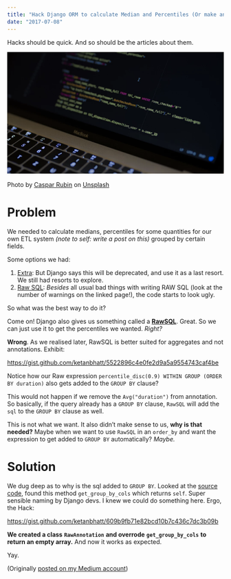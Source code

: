 ```yaml
---
title: "Hack Django ORM to calculate Median and Percentiles (Or make annotations great again!)"
date: "2017-07-08"
---
```


Hacks should be quick. And so should be the articles about them.

![](images/d5ad9-1bup8yqwia_rbd22wjkvt-q.png)

Photo by [Caspar Rubin](https://unsplash.com/photos/fPkvU7RDmCo?utm_source=unsplash&utm_medium=referral&utm_content=creditCopyText) on [Unsplash](https://unsplash.com/)

# Problem

We needed to calculate medians, percentiles for some quantities for our own ETL system _(note to self: write a post on this)_ grouped by certain fields.

Some options we had:

1. [Extra](https://docs.djangoproject.com/en/1.11/ref/models/querysets/#extra): But Django says this will be deprecated, and use it as a last resort. We still had resorts to explore.
2. [Raw SQL](https://docs.djangoproject.com/en/1.11/topics/db/sql/): _Besides_ all usual bad things with writing RAW SQL (look at the number of warnings on the linked page!), the code starts to look ugly.

So what was the best way to do it?

Come on! Django also gives us something called a **[RawSQL](https://docs.djangoproject.com/en/1.11/ref/models/expressions/#raw-sql-expressions)**. Great. So we can just use it to get the percentiles we wanted. _Right?_

**Wrong**. As we realised later, RawSQL is better suited for aggregates and not annotations. Exhibit:

https://gist.github.com/ketanbhatt/5522896c4e0fe2d9a5a9554743caf4be

Notice how our Raw expression `percentile_disc(0.9) WITHIN GROUP (ORDER BY duration)` also gets added to the `GROUP BY` clause?

This would not happen if we remove the `Avg("duration")` from annotation. So basically, if the query already has a `GROUP BY` clause, `RawSQL` will add the `sql` to the `GROUP BY` clause as well.

This is not what we want. It also didn’t make sense to us, **why is that needed?** Maybe when we want to use `RawSQL` in an `order_by` and want the expression to get added to `GROUP BY` automatically? _Maybe._

# Solution

We dug deep as to why is the sql added to `GROUP BY`. Looked at the [source code](https://docs.djangoproject.com/en/1.11/_modules/django/db/models/expressions/#RawSQL), found this method `get_group_by_cols` which returns `self`. Super sensible naming by Django devs. I knew we could do something here. Ergo, the Hack:

https://gist.github.com/ketanbhatt/609b9fb71e82bcd10b7c436c7dc3b09b

**We created a class** **`RawAnnotation`** **and overrode** **`get_group_by_cols`** **to return an empty array.** And now it works as expected.

Yay.

(Originally [posted on my Medium account](https://medium.com/squad-engineering/hack-django-orm-to-calculate-median-and-percentiles-or-make-annotations-great-again-23d24c62a7d0))
